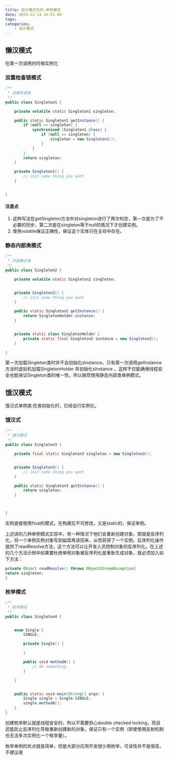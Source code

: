 ```yaml
---
title: 设计模式系列-单例模式
date: 2019-12-14 16:52:48
tags:
categories:
	- 设计模式
---
```





## 懒汉模式

在第一次调用的时候实例化


### 双重检查锁模式
```java
/**
 * 双重检查锁
 */
public class Singleton1 {

    private volatile static Singleton1 singleton;

    public static Singleton1 getInstance() {
        if (null == singleton) {
            synchronized (Singleton1.class) {
                if (null == singleton) {
                    singleton = new Singleton1();
                }
            }
        }
        return singleton;
    }

    private Singleton1() {
        // init some thing you want
    }


}
```

#### 注意点

1. 这种写法在getSingleton方法中对singleton进行了两次判空，第一次是为了不必要的同步，第二次是在singleton等于null的情况下才创建实例。
2. 使用volatile保证正确性，保证这个实体只在主存中存在。


### 静态内部类模式


```java
/**
 * 内部静态类
 */
public class Singleton2 {

    private volatile static Singleton2 singleton;


    private Singleton2() {
        // init some thing you want
    }

    public static Singleton2 getInstance() {
        return SingletonHolder.instance;
    }


    private static class SingletonHolder {
        private static final Singleton2 instance = new Singleton2();
    }

}

```
第一次加载Singleton类时并不会初始化sInstance，只有第一次调用getInstance方法时虚拟机加载SingletonHolder 并初始化sInstance ，这样不仅能确保线程安全也能保证Singleton类的唯一性，所以推荐使用静态内部类单例模式。


## 饿汉模式


饿汉式单例类:在类初始化时，已经自行实例化。

### 饿汉式

```java
/**
 * 饿汉模式
 */
public class Singleton3 {

    private final static Singleton3 singleton = new Singleton3();


    private Singleton3() {
        // init some thing you want
    }

    public static Singleton3 getInstance() {
        return singleton;
    }



}
```

实例直接使用final的模式，在构建后不可修改，又是static的，保证单例。



上述讲的几种单例模式实现中，有一种情况下他们会重新创建对象，那就是反序列化，将一个单例实例对象写到磁盘再读回来，从而获得了一个实例。反序列化操作提供了readResolve方法，这个方法可以让开发人员控制对象的反序列化。在上述的几个方法示例中如果要杜绝单例对象被反序列化是重新生成对象，就必须加入如下方法：

```java
private Object readResolve() throws ObjectStreamException{
return singleton;
}
```

### 枚举模式

```java
/**
 * 枚举模式
 */
public class Singleton4 {


    enum Single {
        SINGLE;

        private Single() {

        }

        public void methodA() {
            // do something
        }

    }


    public static void main(String[] args) {
        Single single = Single.SINGLE;
        single.methodA();
    }
}

```
创建枚举默认就是线程安全的，所以不需要担心double checked locking，而且还能防止反序列化导致重新创建新的对象。保证只有一个实例（即使使用反射机制也无法多次实例化一个枚举量）。

枚举单例的优点就是简单，但是大部分应用开发很少用枚举，可读性并不是很高，不建议用